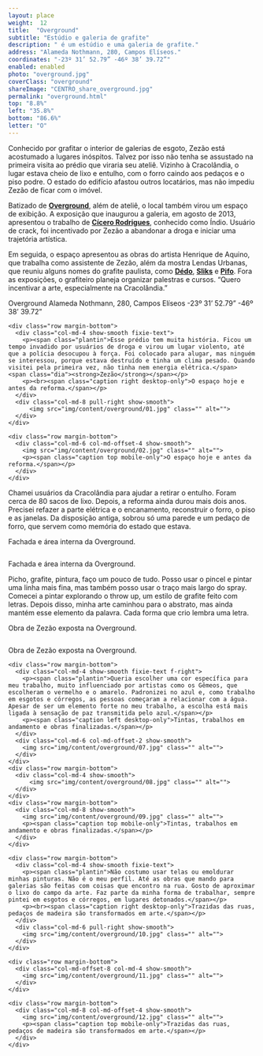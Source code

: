 ```yaml
---
layout: place
weight:  12
title:  "Overground"
subtitle: "Estúdio e galeria de grafite"
description: " é um estúdio e uma galeria de grafite."
address: "Alameda Nothmann, 280, Campos Elíseos."
coordinates: "-23º 31’ 52.79” -46º 38’ 39.72”"
enabled: enabled
photo: "overground.jpg"
coverClass: "overground"
shareImage: "CENTRO_share_overground.jpg"
permalink: "overground.html"
top: "8.8%"
left: "35.8%"
bottom: "86.6%"
letter: "O"
---
```


<div class="container">
  <div class="row">
    <div class="col-md-10 col-md-offset-1">
      <p>Conhecido por grafitar o interior de galerias de esgoto, Zezão está acostumado a lugares inóspitos. Talvez por isso não tenha se assustado na primeira visita ao prédio que viraria seu ateliê. Vizinho à Cracolândia, o lugar estava cheio de lixo e entulho, com o forro caindo aos pedaços e o piso podre. O estado do edifício afastou outros locatários, mas não impediu Zezão de ficar com o imóvel.</p>
      <p>Batizado de <a href="https://www.facebook.com/OvergroundArtStudioGallery" target="_blank"><strong>Overground</strong></a>, além de ateliê, o local também virou um espaço de exibição. A exposição que inaugurou a galeria, em agosto de 2013, apresentou o trabalho de <a href="http://instagram.com/badaross/" target="_blank"><strong>Cícero Rodrigues</strong></a>, conhecido como Índio. Usuário de crack, foi incentivado por Zezão a abandonar a droga e iniciar uma trajetória artística.</p>
      <p>Em seguida, o espaço apresentou as obras do artista Henrique de Aquino, que trabalha como assistente de Zezão, além da mostra Lendas Urbanas, que reuniu alguns nomes do grafite paulista, como <a href="http://besidecolors.com/dedo/" target="_blank"><strong>Dédo</strong></a>, <a href="http://sliks.tumblr.com/" target="_blank"><strong>Sliks</strong></a> e <a href="http://besidecolors.com/pifo/" target="_blank"><strong>Pifo</strong></a>. Fora as exposições, o grafiteiro planeja organizar palestras e cursos. “Quero incentivar a arte, especialmente na Cracolândia.”</p>
    </div>
  </div>

  <div class="location row">
    <div class="col-md-4 col-md-offset-4 text-center">
      <span class="company">Overground</span>
      <span class="address">Alameda Nothmann, 280, Campos Elíseos</span>
      <span class="coordinates">-23º 31’ 52.79” -46º 38’ 39.72”</span>
      <div class="compass"></div>
    </div>
  </div>
</div>

<div class="centro-container">

  <!-- bloco 1 -->
  <div class="fixie-text-container">

    <div class="row margin-bottom">
      <div class="col-md-4 show-smooth fixie-text">
        <p><span class="plantin">Esse prédio tem muita história. Ficou um tempo invadido por usuários de droga e virou um lugar violento, até que a polícia desocupou à força. Foi colocado para alugar, mas ninguém se interessou, porque estava destruído e tinha um clima pesado. Quando visitei pela primeira vez, não tinha nem energia elétrica.</span> <span class="dia"><strong>Zezão</strong></span></p>
        <p><br><span class="caption right desktop-only">O espaço hoje e antes da reforma.</span></p>
      </div>
      <div class="col-md-8 pull-right show-smooth">
          <img src="img/content/overground/01.jpg" class="" alt="">
      </div>
    </div>

    <div class="row margin-bottom">
      <div class="col-md-6 col-md-offset-4 show-smooth">
        <img src="img/content/overground/02.jpg" class="" alt="">
        <p><span class="caption top mobile-only">O espaço hoje e antes da reforma.</span></p>
      </div>
    </div>

  </div>

  <!-- bloco 2 -->
  <div class="fixie-text-container">
    <div class="row margin-bottom">
      <div class="col-md-4 show-smooth fixie-text f-right">
          <p><span class="plantin">Chamei usuários da Cracolândia para ajudar a retirar o entulho. Foram cerca de 80 sacos de lixo. Depois, a reforma ainda durou mais dois anos. Precisei refazer a parte elétrica e o encanamento, reconstruir o forro, o piso e as janelas. Da disposição antiga, sobrou só uma parede e um pedaço de forro, que servem como memória do estado que estava.</span></p>
          <p><span class="caption left desktop-only">Fachada e área interna da Overground.</span></p>
      </div>
      <div class="col-md-6 col-md-offset-2 show-smooth">
        <img src="img/content/overground/03.jpg" class="" alt="">
      </div>
    </div>
    <div class="row margin-bottom">
      <div class="col-md-8 show-smooth">
        <img src="img/content/overground/04.jpg" class="" alt="">
        <p><span class="caption top mobile-only">Fachada e área interna da Overground.</span></p>
      </div>
    </div>
  </div>

  <!-- bloco 3 -->
  <div class="fixie-text-container">
    <div class="row margin-bottom">
      <div class="col-md-4 show-smooth fixie-text">
        <p><span class="plantin">Picho, grafite, pintura, faço um pouco de tudo. Posso usar o pincel e pintar uma linha mais fina, mas também posso usar o traço mais largo do spray. Comecei a pintar explorando o throw up, um estilo de grafite feito com letras. Depois disso, minha arte caminhou para o abstrato, mas ainda mantém esse elemento da palavra. Cada forma que crio lembra uma letra.</span></p>
        <p><span class="caption right desktop-only">Obra de Zezão exposta na Overground.</span></p>
      </div>
      <div class="col-md-8 pull-right show-smooth">
        <img src="img/content/overground/05.jpg" class="" alt="">
      </div>
    </div>
  </div>

  <div class="row margin-bottom">
    <div class="col-md-4 col-md-offset-4 show-smooth">
      <img src="img/content/overground/06.jpg" class="" alt="">
      <p><span class="caption top mobile-only">Obra de Zezão exposta na Overground.</span></p>
    </div>
  </div>

  <!-- bloco 4 -->
  <div class="fixie-text-container">

    <div class="row margin-bottom">
      <div class="col-md-4 show-smooth fixie-text f-right">
        <p><span class="plantin">Queria escolher uma cor específica para meu trabalho, muito influenciado por artistas como os Gêmeos, que escolheram o vermelho e o amarelo. Padronizei no azul e, como trabalho em esgotos e córregos, as pessoas começaram a relacionar com a água. Apesar de ser um elemento forte no meu trabalho, a escolha está mais ligada à sensação de paz transmitida pelo azul.</span></p>
        <p><span class="caption left desktop-only">Tintas, trabalhos em andamento e obras finalizadas.</span></p>
      </div>
      <div class="col-md-6 col-md-offset-2 show-smooth">
        <img src="img/content/overground/07.jpg" class="" alt="">
      </div>
    </div>
    <div class="row margin-bottom">
      <div class="col-md-4 show-smooth">
          <img src="img/content/overground/08.jpg" class="" alt="">
      </div>
    </div>
    <div class="row margin-bottom">
      <div class="col-md-8 show-smooth">
        <img src="img/content/overground/09.jpg" class="" alt="">
        <p><span class="caption top mobile-only">Tintas, trabalhos em andamento e obras finalizadas.</span></p>
      </div>
    </div>

  </div>

  <!-- bloco 5 -->
  <div class="fixie-text-container">

    <div class="row margin-bottom">
      <div class="col-md-4 show-smooth fixie-text">
        <p><span class="plantin">Não costumo usar telas ou emoldurar minhas pinturas. Não é o meu perfil. Até as obras que mando para galerias são feitas com coisas que encontro na rua. Gosto de aproximar o lixo do campo da arte. Faz parte da minha forma de trabalhar, sempre pintei em esgotos e córregos, em lugares detonados.</span></p>
        <p><br><span class="caption right desktop-only">Trazidas das ruas, pedaços de madeira são transformados em arte.</span></p>
      </div>
      <div class="col-md-6 pull-right show-smooth">
        <img src="img/content/overground/10.jpg" class="" alt="">
      </div>
    </div>

    <div class="row margin-bottom">
      <div class="col-md-offset-8 col-md-4 show-smooth">
        <img src="img/content/overground/11.jpg" class="" alt="">
      </div>
    </div>

    <div class="row margin-bottom">
      <div class="col-md-8 col-md-offset-4 show-smooth">
        <img src="img/content/overground/12.jpg" class="" alt="">
        <p><span class="caption top mobile-only">Trazidas das ruas, pedaços de madeira são transformados em arte.</span></p>
      </div>
    </div>

  </div>

</div>